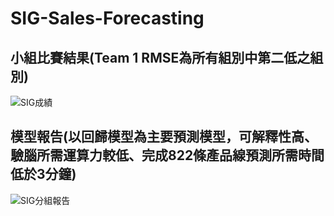 # SIG-Sales-Forecasting
## 小組比賽結果(Team 1 RMSE為所有組別中第二低之組別)
![SIG成績](https://user-images.githubusercontent.com/47847486/201533285-3448edec-7b6f-46c2-abf8-8e0bc09f2259.png)

## 模型報告(以回歸模型為主要預測模型，可解釋性高、 驗腦所需運算力較低、完成822條產品線預測所需時間低於3分鐘)
![SIG分組報告](https://user-images.githubusercontent.com/47847486/201533289-2d799472-7e66-46f6-917b-c6a8e2a73ae9.png)
